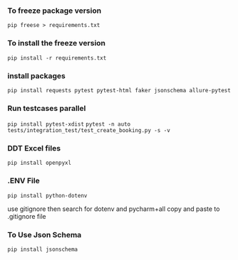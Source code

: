 ### To freeze package version
``pip freese > requirements.txt``

### To install the freeze version
``pip install -r requirements.txt``

### install packages
``pip install requests pytest pytest-html faker jsonschema allure-pytest``

### Run testcases parallel
``pip install pytest-xdist``
``pytest -n auto tests/integration_test/test_create_booking.py -s -v``

### DDT Excel files
``pip install openpyxl``

### .ENV File
``pip install python-dotenv``

use gitignore then search for dotenv and pycharm+all
copy and paste to .gitignore file

### To Use Json Schema
``pip install jsonschema``